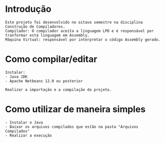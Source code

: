 # Introdução
```
Este projeto foi desenvolvido no oitavo semestre na disciplina Construção de Compiladores.
Compilador: O compilador aceita a linguagem LPD e é responsável por tranformar está linguagem em Assembly.
Máquina Virtual: responsável por interpretar o código Assembly gerado.
```
# Como compilar/editar
```
Instalar:
- Java JDK
- Apache Netbeans 12.0 ou posterior

Realizar a importação e a compilação do projeto.
```

# Como utilizar de maneira simples
```
- Instalar o Java
- Baixar os arquivos compilados que estão na pasta "Arquivos Compilados"
- Realizar a execução
```

